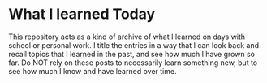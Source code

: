 # What I learned Today

This repository acts as a kind of archive of what I learned on days with school or personal work. I title the entries in a way that I can look back and recall topics that I learned in the past, and see how much I have grown so far. Do NOT rely on these posts to necessarily learn something new, but to see how much I know and have learned over time. 
